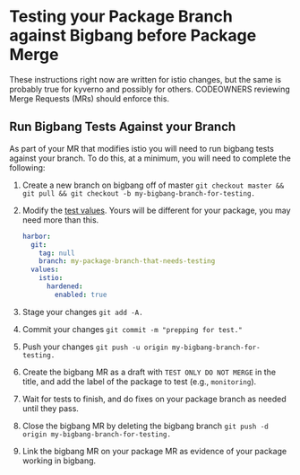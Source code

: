 # Testing your Package Branch against Bigbang before Package Merge

These instructions right now are written for istio changes, but the same is probably true for kyverno and possibly for others. CODEOWNERS reviewing Merge Requests (MRs) should enforce this.

## Run Bigbang Tests Against your Branch

As part of your MR that modifies istio you will need to run bigbang tests against your branch. To do this, at a minimum, you will need to complete the following:

1. Create a new branch on bigbang off of master `git checkout master && git pull && git checkout -b my-bigbang-branch-for-testing.`
1. Modify the [test values](https://repo1.dso.mil/big-bang/bigbang/-/blob/master/tests/test-values.yaml?ref_type=heads). Yours will be different for your package, you may need more than this.

    ```yaml
    harbor:
      git:
        tag: null
        branch: my-package-branch-that-needs-testing
      values:
        istio:
          hardened:
            enabled: true
    ```

1. Stage your changes `git add -A.`
1. Commit your changes `git commit -m "prepping for test."`
1. Push your changes `git push -u origin my-bigbang-branch-for-testing.`
1. Create the bigbang MR as a draft with `TEST ONLY DO NOT MERGE` in the title, and add the label of the package to test (e.g., `monitoring`).
1. Wait for tests to finish, and do fixes on your package branch as needed until they pass.
1. Close the bigbang MR by deleting the bigbang branch `git push -d origin my-bigbang-branch-for-testing.`
1. Link the bigbang MR on your package MR as evidence of your package working in bigbang.
